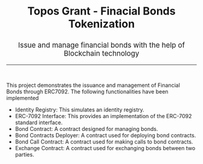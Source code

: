 <div align="center">
  <p style="font-size: 2em; font-weight: bolder">
        Topos Grant - Finacial Bonds Tokenization
  </p>
  <p style="font-size: calc(10px + 0.9vmin)">
    Issue and manage financial bonds with the help of Blockchain technology
  </p>
</div>
<hr>
<br>

This project demonstrates the issuance and management of Financial Bonds through ERC7092. The following functionalities have been implemented

- Identity Registry: This simulates an identity registry.
- ERC-7092 Interface: This provides an implementation of the ERC-7092 standard interface.
- Bond Contract: A contract designed for managing bonds.
- Bond Contracts Deployer: A contract used for deploying bond contracts.
- Bond Call Contract: A contract used for making calls to bond contracts.
- Exchange Contract: A contract used for exchanging bonds between two parties.


